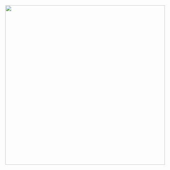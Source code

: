 <img src="https://github.com/gabrielziegler3/Requisitos-2018-1/blob/master/imagens/Casos_de_uso/inscreverCanal.png" width=500px>